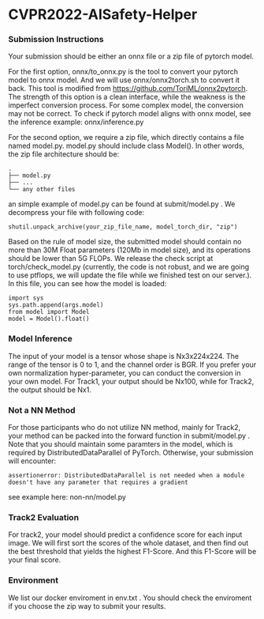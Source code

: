 # CVPR2022-AISafety-Helper

### Submission Instructions

Your submission should be either an onnx file or a zip file of pytorch model.
  
For the first option, onnx/to_onnx.py is the tool to convert your pytorch model to onnx model. And we will use onnx/onnx2torch.sh to convert it back. This tool is modified from https://github.com/ToriML/onnx2pytorch. The strength of this option is a clean interface, while the weakness is the imperfect conversion process. For some complex model, the conversion may not be correct. To check if pytorch model aligns with onnx model, see the inference example: onnx/inference.py
  
For the second option, we require a zip file, which directly contains a file named model.py. model.py should include class Model(). In other words, the zip file architecture should be:
	
```Shell
.
├── model.py
├── ...
└── any other files
```

an simple example of model.py can be found at submit/model.py . We decompress your file with following code:
```Shell
shutil.unpack_archive(your_zip_file_name, model_torch_dir, "zip")
```

Based on the rule of model size, the submitted model should contain no more than 30M Float parameters (120Mb in model size), and its operations should be lower than 5G FLOPs. We release the check script at torch/check_model.py (currently, the code is not robust, and we are going to use ptflops, we will update the file while we finished test on our server.). In this file, you can see how the model is loaded:

```Shell
import sys
sys.path.append(args.model) 
from model import Model
model = Model().float()
```

### Model Inference

The input of your model is a tensor whose shape is Nx3x224x224. The range of the tensor is 0 to 1, and the channel order is BGR. If you prefer your own normalization hyper-parameter, you can conduct the conversion in your own model. For Track1, your output should be Nx100, while for Track2, the output should be Nx1.

### Not a NN Method

For those participants who do not utilize NN method, mainly for Track2, your method can be packed into the forward function in submit/model.py .
Note that you should maintain some paramters in the model, which is required by DistributedDataParallel of PyTorch. Otherwise, your submission will encounter:

```
assertionerror: DistributedDataParallel is not needed when a module doesn't have any parameter that requires a gradient
```

see example here: non-nn/model.py

### Track2 Evaluation

For track2, your model should predict a confidence score for each input image. We will first sort the scores of the whole dataset, and then find out the best threshold that yields the highest F1-Score. And this F1-Score will be your final score.


### Environment

We list our docker enviroment in env.txt . You should check the enviroment if you choose the zip way to submit your results.
